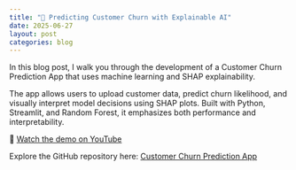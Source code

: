 ```yaml
---
title: "🚀 Predicting Customer Churn with Explainable AI"
date: 2025-06-27
layout: post
categories: blog
---
```


In this blog post, I walk you through the development of a Customer Churn Prediction App that uses machine learning and SHAP explainability.

The app allows users to upload customer data, predict churn likelihood, and visually interpret model decisions using SHAP plots. Built with Python, Streamlit, and Random Forest, it emphasizes both performance and interpretability.

🎥 [Watch the demo on YouTube](https://youtu.be/yAf94KphmSU)

Explore the GitHub repository here: [Customer Churn Prediction App](https://github.com/Felix-Aid/customer-churn-prediction-app)

